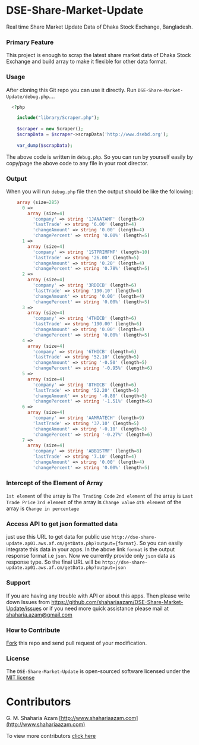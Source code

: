 DSE-Share-Market-Update
=======================

Real time Share Market Update Data of Dhaka Stock Exchange, Bangladesh.


### Primary Feature

This project is enough to scrap the latest share market data of Dhaka Stock Exchange and build array to make it flexible for other data format.


### Usage

After cloning this Git repo you can use it directly.
Run `DSE-Share-Market-Update/debug.php`....

```php
  <?php

    include("library/Scraper.php");
    
    $scraper = new Scraper();
    $scrapData = $scraper->scrapData('http://www.dsebd.org');
    
    var_dump($scrapData);
```

The above code is written in `debug.php`. So you can run by yourself easily by copy/page the above code to any file in your root director.

### Output

When you will run `debug.php` file then the output should be like the following:

```php
    array (size=285)
      0 => 
        array (size=4)
          'company' => string '1JANATAMF' (length=9)
          'lastTrade' => string '6.00' (length=4)
          'changeAmount' => string '0.00' (length=4)
          'changePercent' => string '0.00%' (length=5)
      1 => 
        array (size=4)
          'company' => string '1STPRIMFMF' (length=10)
          'lastTrade' => string '26.00' (length=5)
          'changeAmount' => string '0.20' (length=4)
          'changePercent' => string '0.78%' (length=5)
      2 => 
        array (size=4)
          'company' => string '3RDICB' (length=6)
          'lastTrade' => string '190.10' (length=6)
          'changeAmount' => string '0.00' (length=4)
          'changePercent' => string '0.00%' (length=5)
      3 => 
        array (size=4)
          'company' => string '4THICB' (length=6)
          'lastTrade' => string '190.00' (length=6)
          'changeAmount' => string '0.00' (length=4)
          'changePercent' => string '0.00%' (length=5)
      4 => 
        array (size=4)
          'company' => string '6THICB' (length=6)
          'lastTrade' => string '52.10' (length=5)
          'changeAmount' => string '-0.50' (length=5)
          'changePercent' => string '-0.95%' (length=6)
      5 => 
        array (size=4)
          'company' => string '8THICB' (length=6)
          'lastTrade' => string '52.20' (length=5)
          'changeAmount' => string '-0.80' (length=5)
          'changePercent' => string '-1.51%' (length=6)
      6 => 
        array (size=4)
          'company' => string 'AAMRATECH' (length=9)
          'lastTrade' => string '37.10' (length=5)
          'changeAmount' => string '-0.10' (length=5)
          'changePercent' => string '-0.27%' (length=6)
      7 => 
        array (size=4)
          'company' => string 'ABB1STMF' (length=8)
          'lastTrade' => string '7.10' (length=4)
          'changeAmount' => string '0.00' (length=4)
          'changePercent' => string '0.00%' (length=5)
```

### Intercept of the Element of Array

`1st element` of the array is `The Trading Code`
`2nd element` of the array is `Last Trade Price`
`3rd element` of the array is `Change value`
`4th element` of the array is `Change in percentage`

### Access API to get json formatted data

just use this URL to get data for public use `http://dse-share-update.ap01.aws.af.cm/getData.php?output={format}`. So you can easily integrate
this data in your apps. In the above link `format` is the output response format i.e `json`. Now we currently provide only `json` data as response type.
So the final URL will be `http://dse-share-update.ap01.aws.af.cm/getData.php?output=json`

### Support

If you are having any trouble with API or about this apps. Then please write down Issues from https://github.com/shahariaazam/DSE-Share-Market-Update/issues
or if you need more quick assistance please mail at shaharia.azam@gmail.com

### How to Contribute

[Fork](https://github.com/shahariaazam/DSE-Share-Market-Update/fork) this repo and send pull request of your modification.

### License

The `DSE-Share-Market-Update` is open-sourced software licensed under the [MIT license](http://opensource.org/licenses/MIT)

Contributors
===============
G. M. Shaharia Azam
[http://www.shahariaazam.com](http://www.shahariaazam.com)

To view more contributors [click here](https://github.com/shahariaazam/DSE-Share-Market-Update/contributors)

